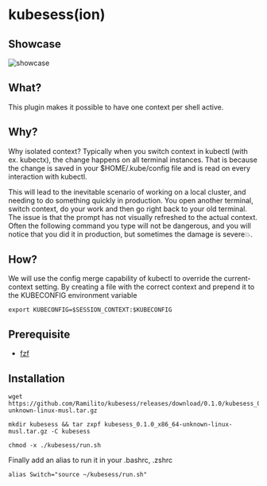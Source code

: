 # kubesess(ion)

## Showcase

![showcase](https://rentarami.se/assets/images/posts/kube_context.gif)

## What?
This plugin makes it possible to have one context per shell active.

## Why?
Why isolated context?
Typically when you switch context in kubectl (with ex. kubectx), the change happens on all terminal instances. 
That is because the change is saved in your $HOME/.kube/config file and is read on every interaction with kubectl.

This will lead to the inevitable scenario of working on a local cluster, and needing to do something quickly in production. 
You open another terminal, switch context, do your work and then go right back to your old terminal. 
The issue is that the prompt has not visually refreshed to the actual context. 
Often the following command you type will not be dangerous, and you will notice that you did it in production, but sometimes the damage is severe💥.

## How?
We will use the config merge capability of kubectl to override the current-context setting.
By creating a file with the correct context and prepend it to the KUBECONFIG environment variable 

```
export KUBECONFIG=$SESSION_CONTEXT:$KUBECONFIG

```

## Prerequisite
  * [fzf](https://github.com/junegunn/fzf)

## Installation
```
wget https://github.com/Ramilito/kubesess/releases/download/0.1.0/kubesess_0.1.0_x86_64-unknown-linux-musl.tar.gz

mkdir kubesess && tar zxpf kubesess_0.1.0_x86_64-unknown-linux-musl.tar.gz -C kubesess

chmod -x ./kubesess/run.sh 

```
Finally add an alias to run it in your .bashrc, .zshrc
```
alias Switch="source ~/kubesess/run.sh"
```
